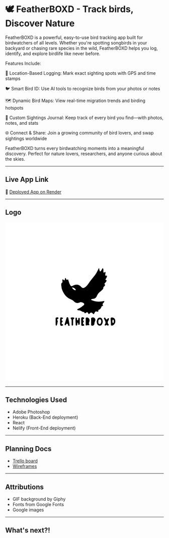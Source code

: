# 🕊️ FeatherBOXD - Track birds, Discover Nature

FeatherBOXD is a powerful, easy-to-use bird tracking app built for birdwatchers of all levels. Whether you're spotting songbirds in your backyard or chasing rare species in the wild, FeatherBOXD helps you log, identify, and explore birdlife like never before.

Features Include:

📍 Location-Based Logging: Mark exact sighting spots with GPS and time stamps

🐦 Smart Bird ID: Use AI tools to recognize birds from your photos or notes

🗺️ Dynamic Bird Maps: View real-time migration trends and birding hotspots

📝 Custom Sightings Journal: Keep track of every bird you find—with photos, notes, and stats

🌐 Connect & Share: Join a growing community of bird lovers, and swap sightings worldwide

FeatherBOXD turns every birdwatching moments into a meaningful discovery. Perfect for nature lovers, researchers, and anyone curious about the skies.

---

## Live App Link

🔗 [Deployed App on Render](https://featherboxd-backend-bca0bc25d730.herokuapp.com/)

---

## Logo

![FeatherBOXD Logo](./src/assets/images/logo.svg)

---

## Technologies Used

- Adobe Photoshop
- Heroku (Back-End deployment)
- React
- Nelify (Front-End deployment)

---

## Planning Docs

- [Trello board](https://trello.com/b/vWNbnqOK/featherboxd)
- [Wireframes](https://trello.com/b/vWNbnqOK/featherboxd)

---

## Attributions

- GIF background by Giphy
- Fonts from Google Fonts
- Google images


---

## What's next?!


